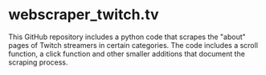 # webscraper_twitch.tv
This GitHub repository includes a python code that scrapes the "about" pages of Twitch streamers in certain categories. The code includes a scroll function, a click function and other smaller additions that document the scraping process.
